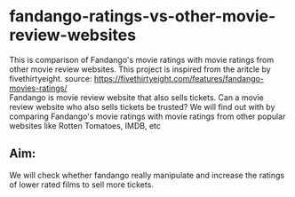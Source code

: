 # fandango-ratings-vs-other-movie-review-websites
This is comparison of Fandango's movie ratings with movie ratings from other movie review websites.
This project is inspired from the aritcle by fivethirtyeight. source: https://fivethirtyeight.com/features/fandango-movies-ratings/ <br>
Fandango is movie review website that also sells tickets. Can a movie review website who also sells tickets be trusted? We will find out with by comparing Fandango's movie ratings with movie ratings from other popular websites like Rotten Tomatoes, IMDB, etc


## Aim: 
We will check whether fandango really manipulate and increase the ratings of lower rated films to sell more tickets.

